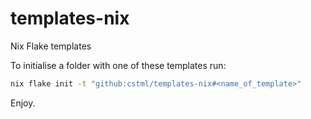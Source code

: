 # templates-nix

Nix Flake templates

To initialise a folder with one of these templates run:

```bash
nix flake init -t "github:cstml/templates-nix#<name_of_template>"
```

Enjoy.
